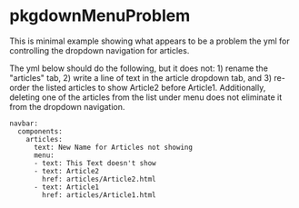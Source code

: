 # pkgdownMenuProblem

This is minimal example showing what appears to be a problem the yml for controlling the dropdown navigation for articles.

The yml below should do the following, but it does not: 1) rename the "articles" tab, 2) write a line of text in the article dropdown tab, and 3) re-order the listed articles to show Article2 before Article1. Additionally, deleting one of the articles from the list under menu does not eliminate it from the dropdown navigation.

```
navbar:
  components:
    articles:
      text: New Name for Articles not showing
      menu:
      - text: This Text doesn't show
      - text: Article2
        href: articles/Article2.html
      - text: Article1
        href: articles/Article1.html
```
